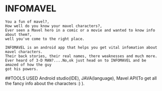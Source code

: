 # INFOMAVEL
    You a fun of mavel?,
    How well do you know your mavel characters?,
    Ever seen a Mavel hero in a comic or a movie and wanted to know info about them?,
    well you've come to the right place.

    INFOMAVEL is an android app that helps you get vital infomation about mavel characters.
    Their back stories, their real names, there weaknesses and much more.
    Ever heard of 3-D MAN?....No,ok just head on to INFOMAVEL and be amazed of how the guy
    got his powers.

##TOOLS USED
    Android studio(IDE),
    JAVA(language),
    Mavel API(To get all the fancy info about the characters :) ).


